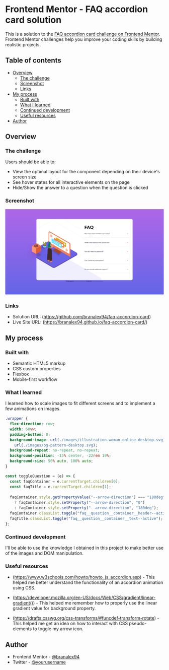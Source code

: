 # Frontend Mentor - FAQ accordion card solution

This is a solution to the [FAQ accordion card challenge on Frontend Mentor](https://www.frontendmentor.io/challenges/faq-accordion-card-XlyjD0Oam). Frontend Mentor challenges help you improve your coding skills by building realistic projects.

## Table of contents

- [Overview](#overview)
  - [The challenge](#the-challenge)
  - [Screenshot](#screenshot)
  - [Links](#links)
- [My process](#my-process)
  - [Built with](#built-with)
  - [What I learned](#what-i-learned)
  - [Continued development](#continued-development)
  - [Useful resources](#useful-resources)
- [Author](#author)

## Overview

### The challenge

Users should be able to:

- View the optimal layout for the component depending on their device's screen size
- See hover states for all interactive elements on the page
- Hide/Show the answer to a question when the question is clicked

### Screenshot

![Finished Challenge](./images/faq-accordion-card-finished-challenge.png)

### Links

- Solution URL: (https://github.com/branalex94/faq-accordion-card)
- Live Site URL: (https://branalex94.github.io/faq-accordion-card/)

## My process

### Built with

- Semantic HTML5 markup
- CSS custom properties
- Flexbox
- Mobile-first workflow

### What I learned

I learned how to scale images to fit different screens and to implement a few animations on images.

```css
.wrapper {
  flex-direction: row;
  width: 60vw;
  padding-bottom: 0;
  background-image: url(./images/illustration-woman-online-desktop.svg),
    url(./images/bg-pattern-desktop.svg);
  background-repeat: no-repeat, no-repeat;
  background-position: -15% center, -22rem 19%;
  background-size: 50% auto, 100% auto;
}
```

```js
const toggleQuestion = (e) => {
  const faqContainer = e.currentTarget.children[0];
  const faqTitle = e.currentTarget.children[1];

  faqContainer.style.getPropertyValue("--arrow-direction") === "180deg"
    ? faqContainer.style.setProperty("--arrow-direction", "0")
    : faqContainer.style.setProperty("--arrow-direction", "180deg");
  faqContainer.classList.toggle("faq__question__container__header--active");
  faqTitle.classList.toggle("faq__question__container__text--active");
};
```

### Continued development

I'll be able to use the knowledge I obtained in this project to make better use of the images and DOM manipulation.

### Useful resources

- (https://www.w3schools.com/howto/howto_js_accordion.asp) - This helped me better understand the functionality of an accordion animation using CSS.

- (https://developer.mozilla.org/en-US/docs/Web/CSS/gradient/linear-gradient()) - This helped me remember how to properly use the linear gradient value for background property.

- (https://drafts.csswg.org/css-transforms/#funcdef-transform-rotate) - This helped me get an idea on how to interact with CSS pseudo-elements to toggle my arrow icon.

## Author

- Frontend Mentor - [@branalex94](https://www.frontendmentor.io/profile/branalex94)
- Twitter - [@yourusername](https://github.com/branalex94/)
